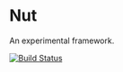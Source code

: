 Nut
===

An experimental framework.

[![Build Status](https://travis-ci.org/jonnu/nut.png)](https://travis-ci.org/jonnu/nut)
